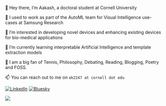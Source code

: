 👋 Hey there, I’m Aakash, a doctoral student at Cornell University

🏢 I used to work as part of the AutoML team for Visual Intelligence use-cases at Samsung Research

👀 I’m interested in developing novel devices and enhancing existing devices for bio-medical applications 

🌱 I’m currently learning interpretable Artificial Intelligence and template extraction models

💞️ I am a big fan of Tennis, Philosophy, Debating, Reading, Blogging, Poetry and FOSS.

📫 You can reach out to me on ```ak2247 at cornell dot edu```

[![LinkedIn](https://img.shields.io/badge/LinkedIn-%230077B5.svg?logo=linkedin&logoColor=white)](https://www.linkedin.com/in/aakash-kap) 
[![Bluesky](https://img.shields.io/badge/Bluesky-%2342cbf5.svg?logo=bluesky&logoColor=white)](https://aakashkap.bsky.social/) 


![](https://github-readme-stats.vercel.app/api?username=meowkash&theme=dark&hide_border=true&include_all_commits=true&count_private=true&show_icons=true)<br/>

<!---
![](https://github-readme-streak-stats.herokuapp.com/?user=meowkash&theme=dark&hide_border=true&show_icons=true)<br/>
meowkash/meowkash is a ✨ special ✨ repository because its `README.md` (this file) appears on your GitHub profile.
You can click the Preview link to take a look at your changes.
--->
